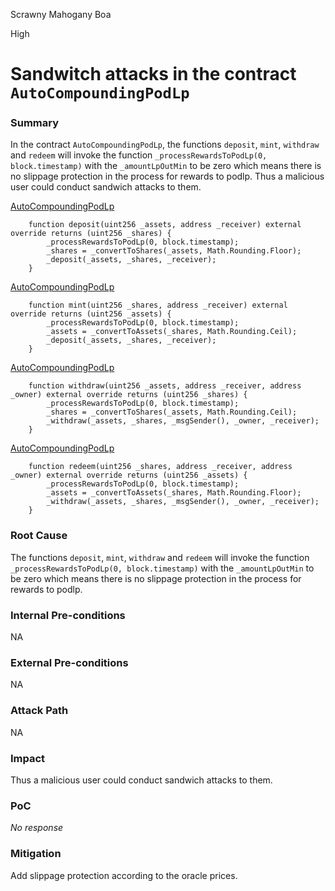 Scrawny Mahogany Boa

High

# Sandwitch attacks in the contract `AutoCompoundingPodLp`

### Summary

In the contract `AutoCompoundingPodLp`, the functions `deposit`, `mint`, `withdraw` and `redeem` will invoke the function `_processRewardsToPodLp(0, block.timestamp)` with the `_amountLpOutMin` to be zero which means there is no slippage protection in the process for rewards to podlp. Thus a malicious user could conduct sandwich attacks to them. 



[AutoCompoundingPodLp](https://github.com/sherlock-audit/2025-01-peapods-finance/blob/main/contracts/contracts/AutoCompoundingPodLp.sol#L124-L128)

```solidity
    function deposit(uint256 _assets, address _receiver) external override returns (uint256 _shares) {
        _processRewardsToPodLp(0, block.timestamp);
        _shares = _convertToShares(_assets, Math.Rounding.Floor);
        _deposit(_assets, _shares, _receiver);
    }
```

[AutoCompoundingPodLp](https://github.com/sherlock-audit/2025-01-peapods-finance/blob/main/contracts/contracts/AutoCompoundingPodLp.sol#L148-L152)

```solidity
    function mint(uint256 _shares, address _receiver) external override returns (uint256 _assets) {
        _processRewardsToPodLp(0, block.timestamp);
        _assets = _convertToAssets(_shares, Math.Rounding.Ceil);
        _deposit(_assets, _shares, _receiver);
    }
```

[AutoCompoundingPodLp](https://github.com/sherlock-audit/2025-01-peapods-finance/blob/main/contracts/contracts/AutoCompoundingPodLp.sol#L162-L166)

```solidity
    function withdraw(uint256 _assets, address _receiver, address _owner) external override returns (uint256 _shares) {
        _processRewardsToPodLp(0, block.timestamp);
        _shares = _convertToShares(_assets, Math.Rounding.Ceil);
        _withdraw(_assets, _shares, _msgSender(), _owner, _receiver);
    }
```

[AutoCompoundingPodLp](https://github.com/sherlock-audit/2025-01-peapods-finance/blob/main/contracts/contracts/AutoCompoundingPodLp.sol#L176-L180)

```solidity
    function redeem(uint256 _shares, address _receiver, address _owner) external override returns (uint256 _assets) {
        _processRewardsToPodLp(0, block.timestamp);
        _assets = _convertToAssets(_shares, Math.Rounding.Floor);
        _withdraw(_assets, _shares, _msgSender(), _owner, _receiver);
    }
```

### Root Cause

The functions `deposit`, `mint`, `withdraw` and `redeem` will invoke the function `_processRewardsToPodLp(0, block.timestamp)` with the `_amountLpOutMin` to be zero which means there is no slippage protection in the process for rewards to podlp.


### Internal Pre-conditions

NA

### External Pre-conditions

NA

### Attack Path

NA

### Impact

Thus a malicious user could conduct sandwich attacks to them. 


### PoC

_No response_

### Mitigation

Add slippage protection according to the oracle prices.
